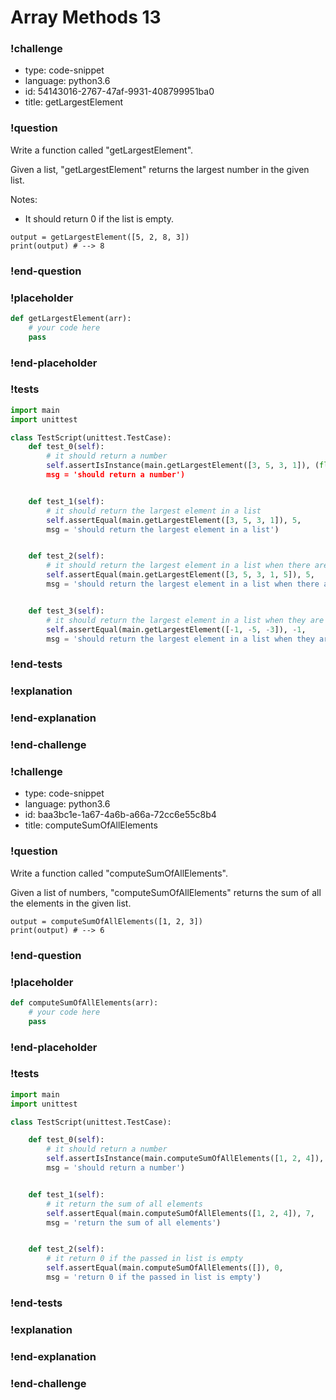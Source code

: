 # Array Methods 13

### !challenge

* type: code-snippet
* language: python3.6
* id: 54143016-2767-47af-9931-408799951ba0
* title: getLargestElement

### !question

Write a function called "getLargestElement".

Given a list, "getLargestElement" returns the largest number in the given list.

Notes:
* It should return 0 if the list is empty.

```
output = getLargestElement([5, 2, 8, 3])
print(output) # --> 8
```

### !end-question

### !placeholder

```python
def getLargestElement(arr):
    # your code here
    pass


```

### !end-placeholder

### !tests

```python
import main
import unittest

class TestScript(unittest.TestCase):
    def test_0(self):
        # it should return a number
        self.assertIsInstance(main.getLargestElement([3, 5, 3, 1]), (float, int)",
        msg = 'should return a number')


    def test_1(self):
        # it should return the largest element in a list
        self.assertEqual(main.getLargestElement([3, 5, 3, 1]), 5,
        msg = 'should return the largest element in a list')


    def test_2(self):
        # it should return the largest element in a list when there are ties
        self.assertEqual(main.getLargestElement([3, 5, 3, 1, 5]), 5,
        msg = 'should return the largest element in a list when there are ties')


    def test_3(self):
        # it should return the largest element in a list when they are all negative
        self.assertEqual(main.getLargestElement([-1, -5, -3]), -1,
        msg = 'should return the largest element in a list when they are all negative')

```

### !end-tests

### !explanation

### !end-explanation

### !end-challenge

### !challenge

* type: code-snippet
* language: python3.6
* id: baa3bc1e-1a67-4a6b-a66a-72cc6e55c8b4
* title: computeSumOfAllElements

### !question

Write a function called "computeSumOfAllElements".

Given a list of numbers, "computeSumOfAllElements" returns the sum of all the elements in the given list.

```
output = computeSumOfAllElements([1, 2, 3])
print(output) # --> 6
```

### !end-question

### !placeholder

```python
def computeSumOfAllElements(arr):
    # your code here
    pass


```

### !end-placeholder

### !tests

```python
import main
import unittest

class TestScript(unittest.TestCase):

    def test_0(self):
        # it should return a number
        self.assertIsInstance(main.computeSumOfAllElements([1, 2, 4]), (float, int),
        msg = 'should return a number')


    def test_1(self):
        # it return the sum of all elements
        self.assertEqual(main.computeSumOfAllElements([1, 2, 4]), 7,
        msg = 'return the sum of all elements')


    def test_2(self):
        # it return 0 if the passed in list is empty
        self.assertEqual(main.computeSumOfAllElements([]), 0,
        msg = 'return 0 if the passed in list is empty')

```

### !end-tests

### !explanation

### !end-explanation

### !end-challenge
